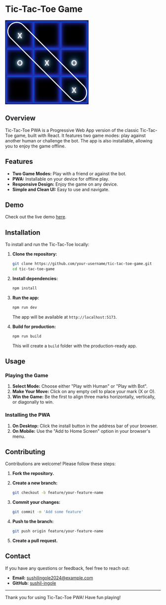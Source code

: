 # Tic-Tac-Toe Game

![Tic-Tac-Toe](./public/tic-tac-toe-icon.png)

## Overview

Tic-Tac-Toe PWA is a Progressive Web App version of the classic Tic-Tac-Toe game, built with React. It features two game modes: play against another human or challenge the bot. The app is also installable, allowing you to enjoy the game offline.

## Features

- **Two Game Modes:** Play with a friend or against the bot.
- **PWA:** Installable on your device for offline play.
- **Responsive Design:** Enjoy the game on any device.
- **Simple and Clean UI:** Easy to use and navigate.

## Demo

Check out the live demo [here](https://tic-tac-toe-game-wj3j.onrender.com/).

## Installation

To install and run the Tic-Tac-Toe locally:

1. **Clone the repository:**

    ```bash
    git clone https://github.com/your-username/tic-tac-toe-game.git
    cd tic-tac-toe-game
    ```

2. **Install dependencies:**

    ```bash
    npm install
    ```

3. **Run the app:**

    ```bash
    npm run dev
    ```

    The app will be available at `http://localhost:5173`.

4. **Build for production:**

    ```bash
    npm run build
    ```

    This will create a `build` folder with the production-ready app.

## Usage

### Playing the Game

1. **Select Mode:** Choose either "Play with Human" or "Play with Bot".
2. **Make Your Move:** Click on any empty cell to place your mark (X or O).
3. **Win the Game:** Be the first to align three marks horizontally, vertically, or diagonally to win.

### Installing the PWA

1. **On Desktop:** Click the install button in the address bar of your browser.
2. **On Mobile:** Use the "Add to Home Screen" option in your browser's menu.

## Contributing

Contributions are welcome! Please follow these steps:

1. **Fork the repository.**
2. **Create a new branch:**

    ```bash
    git checkout -b feature/your-feature-name
    ```

3. **Commit your changes:**

    ```bash
    git commit -m 'Add some feature'
    ```

4. **Push to the branch:**

    ```bash
    git push origin feature/your-feature-name
    ```

5. **Create a pull request.**

## Contact

If you have any questions or feedback, feel free to reach out:

- **Email:** sushilingole2024@example.com
- **GitHub:** [sushil-ingole](https://github.com/sushil-ingole)

---

Thank you for using Tic-Tac-Toe PWA! Have fun playing!
